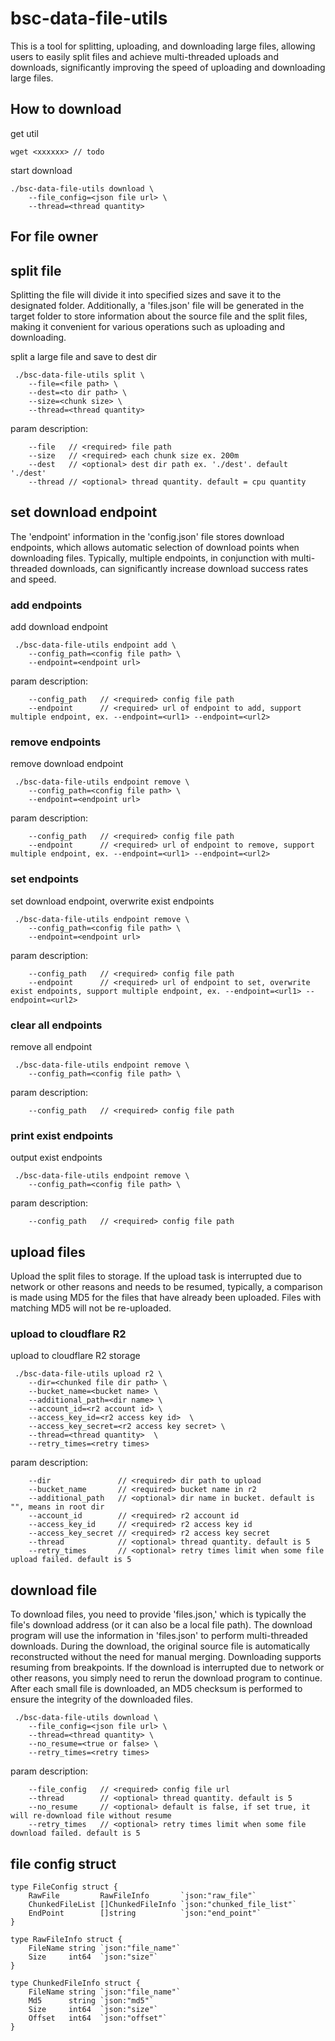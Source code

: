 # bsc-data-file-utils

This is a tool for splitting, uploading, and downloading large files, allowing users to easily split files and achieve multi-threaded uploads and downloads, significantly improving the speed of uploading and downloading large files.

## How to download

get util

```text
wget <xxxxxx> // todo 
```

start download

```text
./bsc-data-file-utils download \
    --file_config=<json file url> \
    --thread=<thread quantity>
```

## For file owner

## split file

Splitting the file will divide it into specified sizes and save it to the designated folder. Additionally, a 'files.json' file will be generated in the target folder to store information about the source file and the split files, making it convenient for various operations such as uploading and downloading.

split a large file and save to dest dir

```text
 ./bsc-data-file-utils split \
    --file=<file path> \
    --dest=<to dir path> \
    --size=<chunk size> \
    --thread=<thread quantity>
```

param description:

```text
    --file   // <required> file path
    --size   // <required> each chunk size ex. 200m 
    --dest   // <optional> dest dir path ex. './dest'. default './dest'   
    --thread // <optional> thread quantity. default = cpu quantity
```

## set download endpoint

The 'endpoint' information in the 'config.json' file stores download endpoints, which allows automatic selection of download points when downloading files. Typically, multiple endpoints, in conjunction with multi-threaded downloads, can significantly increase download success rates and speed.

### add endpoints

add download endpoint

```text
 ./bsc-data-file-utils endpoint add \
    --config_path=<config file path> \
    --endpoint=<endpoint url>
```

param description:

```text
    --config_path   // <required> config file path
    --endpoint      // <required> url of endpoint to add, support multiple endpoint, ex. --endpoint=<url1> --endpoint=<url2>
```

### remove endpoints

remove download endpoint

```text
 ./bsc-data-file-utils endpoint remove \
    --config_path=<config file path> \
    --endpoint=<endpoint url>
```

param description:

```text
    --config_path   // <required> config file path
    --endpoint      // <required> url of endpoint to remove, support multiple endpoint, ex. --endpoint=<url1> --endpoint=<url2>
```

### set endpoints

set download endpoint, overwrite exist endpoints

```text
 ./bsc-data-file-utils endpoint remove \
    --config_path=<config file path> \
    --endpoint=<endpoint url>
```

param description:

```text
    --config_path   // <required> config file path
    --endpoint      // <required> url of endpoint to set, overwrite exist endpoints, support multiple endpoint, ex. --endpoint=<url1> --endpoint=<url2>
```

### clear all endpoints

remove all endpoint

```text
 ./bsc-data-file-utils endpoint remove \
    --config_path=<config file path> \
```

param description:

```text
    --config_path   // <required> config file path
```

### print exist endpoints

output exist endpoints

```text
 ./bsc-data-file-utils endpoint remove \
    --config_path=<config file path> \
```

param description:

```text
    --config_path   // <required> config file path
```

## upload files

Upload the split files to storage. If the upload task is interrupted due to network or other reasons and needs to be resumed, typically, a comparison is made using MD5 for the files that have already been uploaded. Files with matching MD5 will not be re-uploaded.

### upload to cloudflare R2

upload to cloudflare R2 storage

```text
 ./bsc-data-file-utils upload r2 \
    --dir=<chunked file dir path> \
    --bucket_name=<bucket name> \
    --additional_path=<dir name> \
    --account_id=<r2 account id> \
    --access_key_id=<r2 access key id>  \
    --access_key_secret=<r2 access key secret> \
    --thread=<thread quantity>  \
    --retry_times=<retry times>
```

param description:

```text
    --dir               // <required> dir path to upload
    --bucket_name       // <required> bucket name in r2
    --additional_path   // <optional> dir name in bucket. default is "", means in root dir
    --account_id        // <required> r2 account id
    --access_key_id     // <required> r2 access key id
    --access_key_secret // <required> r2 access key secret
    --thread            // <optional> thread quantity. default is 5
    --retry_times       // <optional> retry times limit when some file upload failed. default is 5
```

## download file

To download files, you need to provide 'files.json,' which is typically the file's download address (or it can also be a local file path). The download program will use the information in 'files.json' to perform multi-threaded downloads. During the download, the original source file is automatically reconstructed without the need for manual merging. Downloading supports resuming from breakpoints. If the download is interrupted due to network or other reasons, you simply need to rerun the download program to continue. After each small file is downloaded, an MD5 checksum is performed to ensure the integrity of the downloaded files.

```text
 ./bsc-data-file-utils download \
    --file_config=<json file url> \
    --thread=<thread quantity> \
    --no_resume=<true or false> \
    --retry_times=<retry times>
```

param description:

```text
    --file_config   // <required> config file url
    --thread        // <optional> thread quantity. default is 5
    --no_resume     // <optional> default is false, if set true, it will re-download file without resume
    --retry_times   // <optional> retry times limit when some file download failed. default is 5
```

## file config struct

```golang
type FileConfig struct {
    RawFile         RawFileInfo       `json:"raw_file"`
    ChunkedFileList []ChunkedFileInfo `json:"chunked_file_list"`
    EndPoint        []string          `json:"end_point"`
}

type RawFileInfo struct {
    FileName string `json:"file_name"`
    Size     int64  `json:"size"`
}

type ChunkedFileInfo struct {
    FileName string `json:"file_name"`
    Md5      string `json:"md5"`
    Size     int64  `json:"size"`
    Offset   int64  `json:"offset"`
}
```
